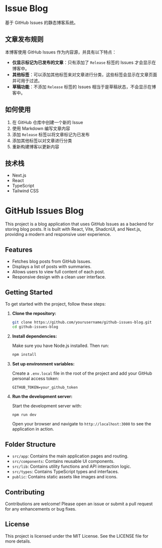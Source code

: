 # Issue Blog

基于 GitHub Issues 的静态博客系统。

## 文章发布规则

本博客使用 GitHub Issues 作为内容源，并具有以下特点：

- **仅显示标记为已发布的文章**：只有添加了 `Release` 标签的 Issues 才会显示在博客中。
- **其他标签**：可以添加其他标签来对文章进行分类，这些标签会显示在文章页面并可用于过滤。
- **草稿功能**：不添加 `Release` 标签的 Issues 相当于是草稿状态，不会显示在博客中。

## 如何使用

1. 在 GitHub 仓库中创建一个新的 Issue
2. 使用 Markdown 编写文章内容
3. 添加 `Release` 标签以将文章标记为已发布
4. 添加其他标签以对文章进行分类
5. 重新构建博客以更新内容

## 技术栈

- Next.js
- React
- TypeScript
- Tailwind CSS

# GitHub Issues Blog

This project is a blog application that uses GitHub Issues as a backend for storing blog posts. It is built with React, Vite, ShadcnUI, and Next.js, providing a modern and responsive user experience.

## Features

- Fetches blog posts from GitHub Issues.
- Displays a list of posts with summaries.
- Allows users to view full content of each post.
- Responsive design with a clean user interface.

## Getting Started

To get started with the project, follow these steps:

1. **Clone the repository:**

   ```bash
   git clone https://github.com/yourusername/github-issues-blog.git
   cd github-issues-blog
   ```

2. **Install dependencies:**

   Make sure you have Node.js installed. Then run:

   ```bash
   npm install
   ```

3. **Set up environment variables:**

   Create a `.env.local` file in the root of the project and add your GitHub personal access token:

   ```
   GITHUB_TOKEN=your_github_token
   ```

4. **Run the development server:**

   Start the development server with:

   ```bash
   npm run dev
   ```

   Open your browser and navigate to `http://localhost:3000` to see the application in action.

## Folder Structure

- `src/app`: Contains the main application pages and routing.
- `src/components`: Contains reusable UI components.
- `src/lib`: Contains utility functions and API interaction logic.
- `src/types`: Contains TypeScript types and interfaces.
- `public`: Contains static assets like images and icons.

## Contributing

Contributions are welcome! Please open an issue or submit a pull request for any enhancements or bug fixes.

## License

This project is licensed under the MIT License. See the LICENSE file for more details.